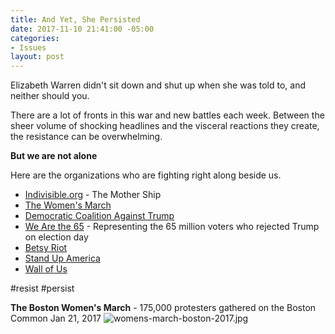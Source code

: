 ```yaml
---
title: And Yet, She Persisted
date: 2017-11-10 21:41:00 -05:00
categories:
- Issues
layout: post
---
```


Elizabeth Warren didn't sit down and shut up when she was told to, and neither should you. 

There are a lot of fronts in this war and new battles each week. Between the sheer volume of shocking headlines and the visceral reactions they create, the resistance can be overwhelming. 

**But we are not alone**

Here are the organizations who are fighting right along beside us. 
* [Indivisible.org](https://www.indivisible.org/) - The Mother Ship
* [The Women's March](http://bit.ly/2zx7YKs)
* [Democratic Coalition Against Trump](http://bit.ly/2zOHh55)
* [We Are the 65](http://thesixtyfive.org/home) - Representing the 65 million voters who rejected Trump on election day
* [Betsy Riot](http://betsyriot.com/)
* [Stand Up America](https://www.standupamerica.com/)
* [Wall of Us](http://bit.ly/2zBsJ5w)

#resist #persist

**The Boston Women's March** - 175,000 protesters gathered on the Boston Common Jan 21, 2017
![womens-march-boston-2017.jpg](/uploads/womens-march-boston-2017.jpg)